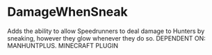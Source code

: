 # DamageWhenSneak
Adds the ability to allow Speedrunners to deal damage to Hunters by sneaking, however they glow whenever they do so. DEPENDENT ON: MANHUNTPLUS. MINECRAFT PLUGIN

